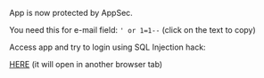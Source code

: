 
App is now protected by AppSec.

You need this for e-mail field:
`' or 1=1--` (click on the text to copy)

Access app and try to login using SQL Injection hack:

[HERE]({{TRAFFIC_HOST1_80}}) (it will open in another browser tab)

